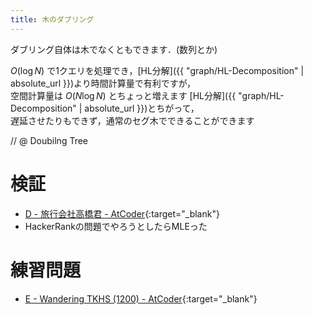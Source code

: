 ```yaml
---
title: 木のダブリング
---
```


ダブリング自体は木でなくともできます．(数列とか)

$O(\log N)$ で1クエリを処理でき，[HL分解]({{ "graph/HL-Decomposition" | absolute_url }})より時間計算量で有利ですが，  
空間計算量は $O(N \log N)$ とちょっと増えます
[HL分解]({{ "graph/HL-Decomposition" | absolute_url }})とちがって，  
遅延させたりもできず，通常のセグ木でできることができます

// @ Doubilng Tree

# 検証

* [D - 旅行会社高橋君 - AtCoder](https://atcoder.jp/contests/arc039/submissions/2136670){:target="_blank"}<!--_-->
* HackerRankの問題でやろうとしたらMLEった

# 練習問題

* [E - Wandering TKHS (1200) - AtCoder](https://atcoder.jp/contests/agc029/tasks/agc029_e){:target="_blank"}<!--_-->



